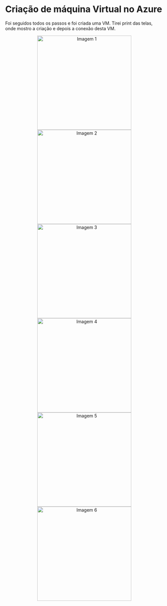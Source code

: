 # Criação de máquina Virtual no Azure

Foi seguidos todos os passos e foi criada uma VM. Tirei print das telas, onde mostro a criação e depois a conexão desta VM.

<p align="center">
    <img src="URL_DA_IMAGEM_1" alt="Imagem 1" width="300">
    <img src="URL_DA_IMAGEM_2" alt="Imagem 2" width="300">
    <img src="URL_DA_IMAGEM_3" alt="Imagem 3" width="300">
    <img src="URL_DA_IMAGEM_4" alt="Imagem 4" width="300">
    <img src="URL_DA_IMAGEM_5" alt="Imagem 5" width="300">
    <img src="URL_DA_IMAGEM_6" alt="Imagem 6" width="300">
</p>
